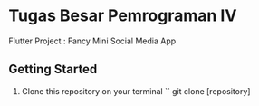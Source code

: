 # Tugas Besar Pemrograman IV

Flutter Project : Fancy Mini Social Media App

## Getting Started

1. Clone this repository on your terminal
   ``
   git clone [repository]
